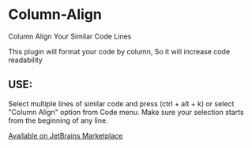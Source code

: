 # Column-Align
Column Align Your Similar Code Lines

This plugin will format your code by column, So it will increase code readability
## USE: 
Select multiple lines of similar code and press (ctrl + alt + k) or select "Column Align" option from Code menu.
Make sure your selection starts from the beginning of any line.



[Available on JetBrains Marketplace](https://plugins.jetbrains.com/plugin/14274)



